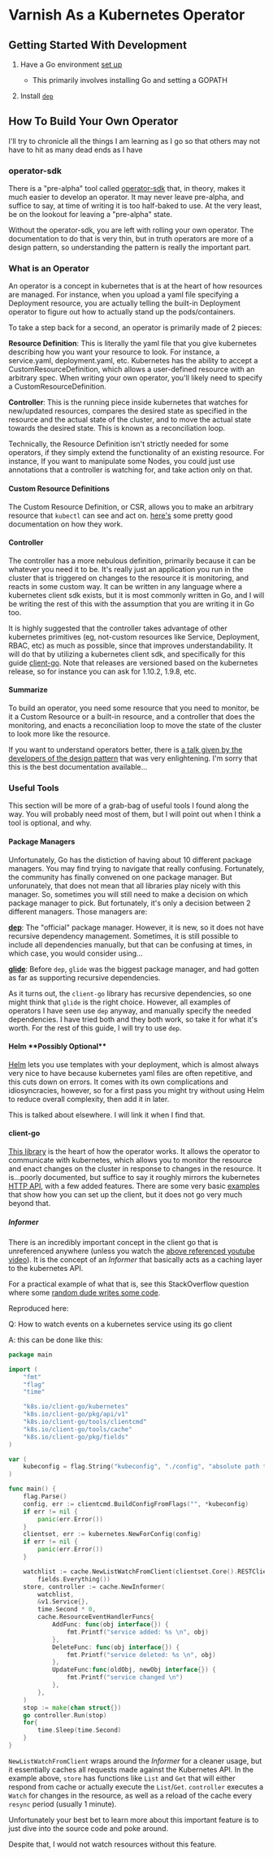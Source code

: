 # Varnish As a Kubernetes Operator

## Getting Started With Development

1. Have a Go environment [set up](http://sourabhbajaj.com/mac-setup/Go/README.html)

    * This primarily involves installing Go and setting a GOPATH

1. Install [`dep`](https://github.com/golang/dep)

## How To Build Your Own Operator

I'll try to chronicle all the things I am learning as I go so that others may not have to hit as many dead ends as I have

### operator-sdk

There is a "pre-alpha" tool called [operator-sdk](https://github.com/operator-framework/operator-sdk) that, in theory, makes it much easier to develop an operator. It may never leave pre-alpha, and suffice to say, at time of writing it is too half-baked to use. At the very least, be on the lookout for leaving a "pre-alpha" state.

Without the operator-sdk, you are left with rolling your own operator. The documentation to do that is very thin, but in truth operators are more of a design pattern, so understanding the pattern is really the important part.

### What is an Operator

An operator is a concept in kubernetes that is at the heart of how resources are managed. For instance, when you upload a yaml file specifying a Deployment resource, you are actually telling the built-in Deployment operator to figure out how to actually stand up the pods/containers.

To take a step back for a second, an operator is primarily made of 2 pieces:

**Resource Definition**: This is literally the yaml file that you give kubernetes describing how you want your resource to look. For instance, a service.yaml, deployment.yaml, etc. Kubernetes has the ability to accept a CustomResourceDefinition, which allows a user-defined resource with an arbitrary spec. When writing your own operator, you'll likely need to specify a CustomResourceDefinition.

**Controller**: This is the running piece inside kubernetes that watches for new/updated resources, compares the desired state as specified in the resource and the actual state of the cluster, and to move the actual state towards the desired state. This is known as a reconciliation loop.

Technically, the Resource Definition isn't strictly needed for some operators, if they simply extend the functionality of an existing resource. For instance, If you want to manipulate some Nodes, you could just use annotations that a controller is watching for, and take action only on that.

#### Custom Resource Definitions

The Custom Resource Definition, or CSR, allows you to make an arbitrary resource that `kubectl` can see and act on. [here's](https://kubernetes.io/docs/tasks/access-kubernetes-api/extend-api-custom-resource-definitions/) some pretty good documentation on how they work.

#### Controller

The controller has a more nebulous definition, primarily because it can be whatever you need it to be. It's really just an application you run in the cluster that is triggered on changes to the resource it is monitoring, and reacts in some custom way. It can be written in any language where a kubernetes client sdk exists, but it is most commonly written in Go, and I will be writing the rest of this with the assumption that you are writing it in Go too.

It is highly suggested that the controller takes advantage of other kubernetes primitives (eg, not-custom resources like Service, Deployment, RBAC, etc) as much as possible, since that improves understandability. It will do that by utilizing a kubernetes client sdk, and specifically for this guide [client-go](https://github.com/kubernetes/client-go). Note that releases are versioned based on the kubernetes release, so for instance you can ask for 1.10.2, 1.9.8, etc.

#### Summarize

To build an operator, you need some resource that you need to monitor, be it a Custom Resource or a built-in resource, and a controller that does the monitoring, and enacts a reconciliation loop to move the state of the cluster to look more like the resource.

If you want to understand operators better, there is [a talk given by the developers of the design pattern](https://www.youtube.com/watch?v=U2Bm-Fs3b7Q) that was very enlightening. I'm sorry that this is the best documentation available...

### Useful Tools

This section will be more of a grab-bag of useful tools I found along the way. You will probably need most of them, but I will point out when I think a tool is optional, and why.

#### Package Managers

Unfortunately, Go has the distiction of having about 10 different package managers. You may find trying to navigate that really confusing. Fortunately, the community has finally convened on one package manager. But unforunately, that does not mean that all libraries play nicely with this manager. So, sometimes you will still need to make a decision on which package manager to pick. But fortunately, it's only a decision between 2 different managers. Those managers are:

[**dep**](https://github.com/golang/dep): The "official" package manager. However, it is new, so it does not have recursive dependency management. Sometimes, it is still possible to include all dependencies manually, but that can be confusing at times, in which case, you would consider using...

[**glide**](https://github.com/Masterminds/glide): Before `dep`, `glide` was the biggest package manager, and had gotten as far as supporting recursive dependencies.

As it turns out, the `client-go` library has recursive dependencies, so one might think that `glide` is the right choice. However, all examples of operators I have seen use `dep` anyway, and manually specify the needed dependencies. I have tried both and they both work, so take it for what it's worth. For the rest of this guide, I will try to use `dep`.

#### Helm \*\*Possibly Optional\*\*

[Helm](https://helm.sh) lets you use templates with your deployment, which is almost always very nice to have because kubernetes yaml files are often repetitive, and this cuts down on errors. It comes with its own complications and idiosyncracies, however, so for a first pass you might try without using Helm to reduce overall complexity, then add it in later.

This is talked about elsewhere. I will link it when I find that.

#### client-go

[This library](https://github.com/kubernetes/client-go) is the heart of how the operator works. It allows the operator to communicate with kubernetes, which allows you to monitor the resource and enact changes on the cluster in response to changes in the resource. It is...poorly documented, but suffice to say it roughly mirrors the kubernetes [HTTP API](https://kubernetes.io/docs/reference/generated/kubernetes-api/v1.10), with a few added features. There are some very basic [examples](https://github.com/kubernetes/client-go/tree/master/examples) that show how you can set up the client, but it does not go very much beyond that.

##### Informer

There is an incredibly important concept in the client go that is unreferenced anywhere (unless you watch the [above referenced youtube video](https://www.youtube.com/watch?v=U2Bm-Fs3b7Q)). It is the concept of an _Informer_ that basically acts as a caching layer to the kubernetes API.

For a practical example of what that is, see this StackOverflow question where some [random dude writes some code](https://stackoverflow.com/questions/40975307/how-to-watch-events-on-a-kubernetes-service-using-its-go-client).

Reproduced here:

Q: How to watch events on a kubernetes service using its go client

A: this can be done like this:

```go
package main

import (
    "fmt"
    "flag"
    "time"

    "k8s.io/client-go/kubernetes"
    "k8s.io/client-go/pkg/api/v1"
    "k8s.io/client-go/tools/clientcmd"
    "k8s.io/client-go/tools/cache"
    "k8s.io/client-go/pkg/fields"
)

var (
    kubeconfig = flag.String("kubeconfig", "./config", "absolute path to the kubeconfig file")
)

func main() {
    flag.Parse()
    config, err := clientcmd.BuildConfigFromFlags("", *kubeconfig)
    if err != nil {
        panic(err.Error())
    }
    clientset, err := kubernetes.NewForConfig(config)
    if err != nil {
        panic(err.Error())
    }

    watchlist := cache.NewListWatchFromClient(clientset.Core().RESTClient(), "services", v1.NamespaceDefault,
        fields.Everything())
    store, controller := cache.NewInformer(
        watchlist,
        &v1.Service{},
        time.Second * 0,
        cache.ResourceEventHandlerFuncs{
            AddFunc: func(obj interface{}) {
                fmt.Printf("service added: %s \n", obj)
            },
            DeleteFunc: func(obj interface{}) {
                fmt.Printf("service deleted: %s \n", obj)
            },
            UpdateFunc:func(oldObj, newObj interface{}) {
                fmt.Printf("service changed \n")
            },
        },
    )
    stop := make(chan struct{})
    go controller.Run(stop)
    for{
        time.Sleep(time.Second)
    }
}
```

`NewListWatchFromClient` wraps around the _Informer_ for a cleaner usage, but it essentially caches all requests made against the Kubernetes API. In the example above, `store` has functions like `List` and `Get` that will either respond from cache or actually execute the `List`/`Get`. `controller` executes a `Watch` for changes in the resource, as well as a reload of the cache every `resync` period (usually 1 minute).

Unfortunately your best bet to learn more about this important feature is to just dive into the source code and poke around.

Despite that, I would not watch resources without this feature.
